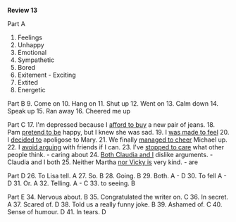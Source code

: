 **Review 13**

Part A
1. Feelings
2. Unhappy
3. Emotional
4. Sympathetic
5. Bored
6. Exitement - Exciting
7. Extited
8. Energetic

Part B
9. Come on
10. Hang on
11. Shut up
12. Went on
13. Calm down
14. Speak up
15. Ran away
16. Cheered me up

Part C
17. I'm depressed because I <u>afford to buy</u> a new pair of jeans.
18. Pam <u>pretend to be</u> happy, but I knew she was sad.
19. I <u>was made to feel</u>
20. I <u>decided to</u> apoligose to Mary.
21. We finally <u>managed to cheer</u> Michael up.
22. I <u>avoid arguing</u> with friends if I can.
23. I've <u>stopped to care</u> what other people think. - caring about
24. <u>Both Claudia and I</u> dislike arguments. - Claudia and I both
25. Neither Martha <u>nor Vicky is</u> very kind. - are

Part D
26. To Lisa tell. A
27. So. B
28. Going. B
29. Both. A - D
30. To fell A - D
31. Or. A
32. Telling. A - C
33. to seeing. B

Part E
34. Nervous about. B
35. Congratulated the writer on. C
36. In secret. A
37. Scared of. D
38. Told us a really funny joke. B
39. Ashamed of. C
40. Sense of humour. D
41. In tears. D